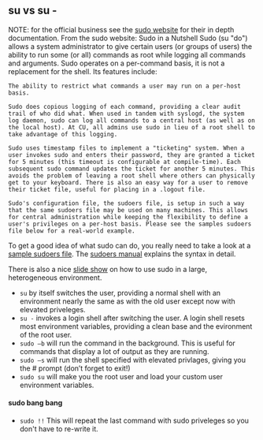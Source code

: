 ## su vs su -
NOTE: for the official business see the [sudo website](https://www.sudo.ws/man/1.8.28/sudo.man.html) for their in depth documentation.
From the sudo website:
Sudo in a Nutshell
Sudo (su "do") allows a system administrator to give certain users (or groups of users) the ability to run some (or all) commands as root while logging all commands and arguments. Sudo operates on a per-command basis, it is not a replacement for the shell. Its features include:

    The ability to restrict what commands a user may run on a per-host basis.

    Sudo does copious logging of each command, providing a clear audit trail of who did what. When used in tandem with syslogd, the system log daemon, sudo can log all commands to a central host (as well as on the local host). At CU, all admins use sudo in lieu of a root shell to take advantage of this logging.

    Sudo uses timestamp files to implement a "ticketing" system. When a user invokes sudo and enters their password, they are granted a ticket for 5 minutes (this timeout is configurable at compile-time). Each subsequent sudo command updates the ticket for another 5 minutes. This avoids the problem of leaving a root shell where others can physically get to your keyboard. There is also an easy way for a user to remove their ticket file, useful for placing in a .logout file.

    Sudo's configuration file, the sudoers file, is setup in such a way that the same sudoers file may be used on many machines. This allows for central administration while keeping the flexibility to define a user's privileges on a per-host basis. Please see the samples sudoers file below for a real-world example. 

To get a good idea of what sudo can do, you really need to take a look at a [sample sudoers file](https://www.sudo.ws/sample.sudoers). The [sudoers manual](https://www.sudo.ws/man/sudoers.man.html) explains the syntax in detail.

There is also a nice [slide show](http://www.komar.org/pres/sudo/) on how to use sudo in a large, heterogeneous environment.

- `su` by itself switches the user, providing a normal shell with an environment nearly the same as with the old user except now with elevated priveleges.
- `su -` invokes a login shell after switching the user. A login shell resets most environment variables, providing a clean base and the evironment of the root user.
- `sudo –b` will run the command in the background.  This is useful for commands that display a lot of output as they are running.
- `sudo –s` will run the shell specified with elevated privlages, giving you the # prompt (don’t forget to exit!)
- `sudo su` will make you the root user and load your custom user environment variables.

#### sudo bang bang
- `sudo !!` 
This will repeat the last command with sudo priveleges so you don't have to re-write it.
